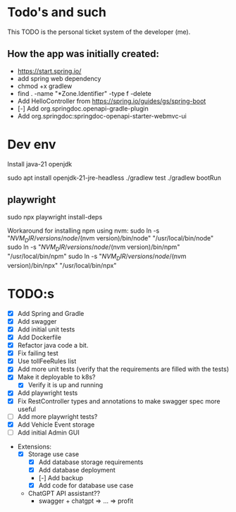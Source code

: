 # Todo's and such

This TODO is the personal ticket system of the developer (me).

## How the app was initially created:
- https://start.spring.io/
- add spring web dependency
- chmod +x gradlew
- find . -name "*Zone.Identifier" -type f -delete
- Add HelloController from https://spring.io/guides/gs/spring-boot
- [-] Add org.springdoc.openapi-gradle-plugin
- Add org.springdoc:springdoc-openapi-starter-webmvc-ui

# Dev env

Install java-21 openjdk

sudo apt install openjdk-21-jre-headless
./gradlew test
./gradlew bootRun


## playwright

sudo npx playwright install-deps

Workaround for installing npm using nvm:
sudo ln -s "$NVM_DIR/versions/node/$(nvm version)/bin/node" "/usr/local/bin/node"
sudo ln -s "$NVM_DIR/versions/node/$(nvm version)/bin/npm" "/usr/local/bin/npm"
sudo ln -s "$NVM_DIR/versions/node/$(nvm version)/bin/npx" "/usr/local/bin/npx"

# TODO:s

- [X] Add Spring and Gradle
- [X] Add swagger
- [X] Add initial unit tests
- [X] Add Dockerfile
- [X] Refactor java code a bit.
- [X] Fix failing test
- [X] Use tollFeeRules list
- [X] Add more unit tests
    (verify that the requirements are filled with the tests)
- [X] Make it deployable to k8s?
    - [X] Verify it is up and running
- [X] Add playwright tests
- [X] Fix RestController types and annotations to make swagger spec more useful
- [ ] Add more playwright tests?
- [X] Add Vehicle Event storage
- [ ] Add initial Admin GUI

- Extensions:
    - [X] Storage use case
        - [X] Add database storage requirements
        - [X] Add database deployment
        - [-] Add backup
        - [x] Add code for database use case
    - ChatGPT API assistant??
        - swagger + chatgpt => ... => profit

